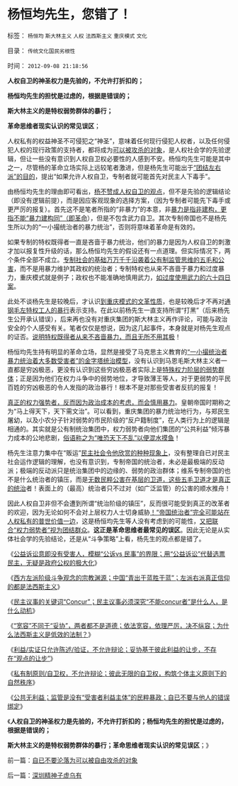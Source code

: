 # 杨恒均先生，您错了！

标签： `杨恒均` `斯大林主义` `人权` `法西斯主义` `重庆模式` `文化` 

目录： `传统文化国民劣根性`

时间： `2012-09-08 21:18:56`

**人权自卫的神圣权力是先验的，不允许打折扣的；**

**杨恒均先生的担忧是过虑的，根据是错误的；**

**斯大林主义的是特权弱势群体的暴行；**

**革命思维者现实认识的常见误区**；

人权私有的权益神圣不可侵犯之“神圣”，意味着任何现行侵犯人权者，以及任何侵犯人权的现行政策的支持者，都将成为[可以被攻杀的对象](../../../2012/9/7/罗伯特议事规则关键在Concur，穷追动机！居心！.md)，是人权社会学的先验逻辑，但让一些没有意识到人权自卫权必要性的人感到不安。杨恒均先生可能是其中之一，尽管杨的革命立场实际上远较笔者激进，但是杨先生可能出于[“团结左右派”的目的](../../../2012/9/4/民主就是朋党相援的“要文斗不要武斗”吗？.md)，提出“如果允许人权自卫，专制者就可能首先对民主人下毒手”。

由杨恒均先生的理由即可看出，[杨不赞成人权自卫的观点](../../../2012/4/22/民主不是征服“反革命”的革命.md)，但不是先验的逻辑结论（即没有逻辑前提），而是因应客观现象的选择方案，（因为专制者可能先下毒手或更严厉的报复）。首先这不是笔者所指的“非暴力”的本意，非[暴力是指非建构，更指不能“暴力建构同”（即革命](../../../2012/4/21/民粹驱动的暴力建构就是文革.md)），但是不包含武力自卫。其次专制帝国也不是杨先生所以为的“一小撮统治者的暴力统治”，否则将意味着革命是有效的。

如果专制的特权既得者一直是吝啬于暴力统治，他们的暴力是因为人权自卫的刺激才加以报复性升级的话，那么杨恒均先生的假设还有一点道理。但实际情况下，两个条件全部不成立。[专制社会的基础万万千千沿袭着公有制监管思维的五毛和公害](../../../2012/6/11/生活在社会最底层的愚民也是统治者.md)，而不是用暴力维护其政权的统治者；专制特权也从来不吝啬于暴力和过度暴力，重庆模式就是例子；政权也不能准确地慎用武力，[如过度使用武力的六十四日案](../../../2012/7/6/一百个人九十种哲学，外加十套乌托邦.md)。

此处不谈杨先生是较晚后，才认识[到重庆模式的文革性质](../../../2012/6/26/关于重庆的好消息.md)，也是较晚后才不再对[通钢毛左特权工人的暴行](../../../2012/8/31/让民主滚开！特权工人阶级不答应！.md)表示支持。在此以前杨先生一直支持所谓“打黑”（后来杨先生公开承认错误），后来再也没有对重庆集团的斯大林主义再作评论，可能与政治安全的个人感受有关。笔者仅仅是想说，因为这几起事件，本身就是对杨先生观点的证否。[说明特权既得者从来不吝啬暴力，而且无所不用其极](../../../2012/3/15/愤老制造旧社会的黑社会逻辑.md)！

杨恒均先生持有明显的革命立场，显然是接受了马克思主义教育的[“一小撮统治者暴力统治着大多数受害者”的金字塔统治模型](../../../2010/11/30/孔庆东老师玩政治是举重若轻啊.md)，没有认识到马恩毛斯大林主义者一直都是穷凶极恶，更没有认识到这些穷凶极恶者实际上是[特殊权力阶层的弱势群体](../../../2010/1/5/“反对社会进步”的实力和意愿都被高估了.md)；正是因为他们在权力斗争中的弱势地位，才导致薄王等人，对于更弱势的平民百姓的穷凶极恶的令人发指的政治暴行！根本不是对那些受害者反抗的报复！

[真正的权力强势者，反而因为政治成本的考虑，而会慎用暴力](../../../2009/5/14/权力经营的风险和成本.md)。皇朝帝国时期称之为“马上得天下，天下需文治”。可以看到，重庆集团的暴力统治地行为，与郑民生屠幼，以及小农分子针对弱势的市民阶级的“反户籍制度”，在人类行为上的逻辑是相通的。其实就是公有制统治集团中，权力弱势者向他们集团的“公共利益”倾泻暴力成本的公地悲剧，[俗语称之为“唯恐天下不乱”以便混水摸鱼](http://darthvad.blog.163.com/blog/static/533994702011930542725/)！

杨先生注意力集中在“贩运”[民主社会令他欣赏的种种现象上](../../../2012/8/28/为什么传统社会转型无法避免“中等收入陷阱”？.md)，没有整理自已对民主社会运作逻辑的理解，也没有意识到，专制帝国的统治者，未必是最极端的反动派；极端的反动派只是统治集团中的边缘的、弱势的政治群体；维系专制帝国的也不是什么统治者的镇压，而是[无数民粹公害在基层的卫道，这些五毛卫道才是真正的统治](../../../2012/7/12/有特色的“国际接轨”都是公害知识分子鼓吹的.md)者！表面上的（最高）统治者只不过对（如广泛监管）的公害的顺水推舟！

因此人权自卫非但不会遭到所谓“统治阶级的镇压”，反而很可能受到真正的改革者的欢迎，因为无论如何不会对上层权力人士切身威胁[！“帝国统治者”完全可能站在人权私有的普世价值一边](../../../2012/6/19/乱糟糟的大革命里，小民百姓总是成为替罪羊！.md)，这是杨恒均先生等人没有考虑到的可能性，[又把联合“权力弱势者”视为团结群众](http://darthvad.blog.sohu.com/132380956.html)。**这正是革命思维者最常见的误区**。因此无论是从实体社会学的先验结论，还是从“斗争策略”上看，杨先生的观点都是错了。

《[公益诉讼意即没有受害人，模糊“公诉vs 民事”的界限；用“公益诉讼”代替选票民主，无疑是政府公权的极大化](../../../2012/9/2/公益诉讼恐怕就是法西斯主义.md)》

《[西方左派阶级斗争观念的宗教渊源；中国“青出于蓝胜于蓝”；左派右派真正信仰的都是法西斯主义](../../../2012/9/2/公益诉讼恐怕就是法西斯主义.md)》

《[民主议事的关键词“Concur”；民主议事必须深究“不能concur者”是什么人，是什么动机](../../../2012/9/7/罗伯特议事规则关键在Concur，穷追动机！居心！.md)》

《[“宽容”不同于“妥协”，两者都不是道德；依法宽容，依理严厉，决不纵容；为什么法西斯主义是低效的法制？](../../../2012/9/7/为什么法西斯主义是低效的法制？.md)》

《[利益/实证只允许陈述/验证，不允许辩论；妥协基于彼此利益的让步，不存在“观点的让步”](../../../2012/9/8/只有死人才没有利益.md)》

《[私有制原则/自卫权，不允许辩论；彼此无限的自卫权，构筑个体主义原则下的自然秩序](../../../2012/9/8/个体主义原则下的自然秩序.md)》

《[公共无利益；监管是没有“受害者利益主体”的民粹暴政；自已不要与他人的错误绑定](../../../2012/9/8/自已不要沦落为可以被自由攻杀的对象.md)》

《**人权自卫的神圣权力是先验的，不允许打折扣的；杨恒均先生的担忧是过虑的，根据是错误的；**

**斯大林主义的是特权弱势群体的暴行；革命思维者现实认识的常见误区**；》



前一篇：[自已不要沦落为可以被自由攻杀的对象](../../../2012/9/8/自已不要沦落为可以被自由攻杀的对象.md)

后一篇：[深圳精神子虚乌有](../../../2012/9/9/深圳精神子虚乌有.md)